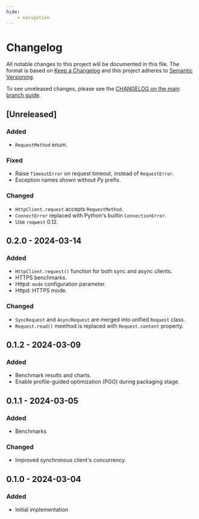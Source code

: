```yaml
---
hide:
    - navigation
---
```

# Changelog

All notable changes to this project will be documented in this file.
The format is based on [Keep a Changelog](https://keepachangelog.com/en/1.0.0/)
and this project adheres to [Semantic Versioning](https://semver.org/spec/v2.0.0.html).

To see unreleased changes, please see the [CHANGELOG on the main branch guide](https://github.com/gufolabs/gufo_http/blob/main/CHANGELOG.md).

## [Unreleased]

### Added

* `RequestMethod` enum.

### Fixed

* Raise `TimeoutError` on request timeout, instead of `RequestError`.
* Exception names shown without _Py_ prefix.

### Changed

* `HttpClient.request` accepts `RequestMethod`.
* `ConnectError` replaced with Python's builtin `ConnectionError`.
* Use `reqwest` 0.12.

## 0.2.0 - 2024-03-14

### Added

* `HttpClient.request()` function for both sync and async clients.
* HTTPS benchmarks.
* Httpd: `mode` configuration parameter.
* Httpd: HTTPS mode.

### Changed

* `SyncRequest` and `AsyncRequest` are merged into unified `Request` class.
* `Request.read()` meethod is replaced with `Request.content` property.

## 0.1.2 - 2024-03-09

### Added

* Benchmark results and charts.
* Enable profile-guided optimization (PGO) during packaging stage.

## 0.1.1 - 2024-03-05

### Added

* Benchmarks
  
### Changed

* Improved synchronous client's concurrency.

## 0.1.0 - 2024-03-04

### Added

* Initial implementation


